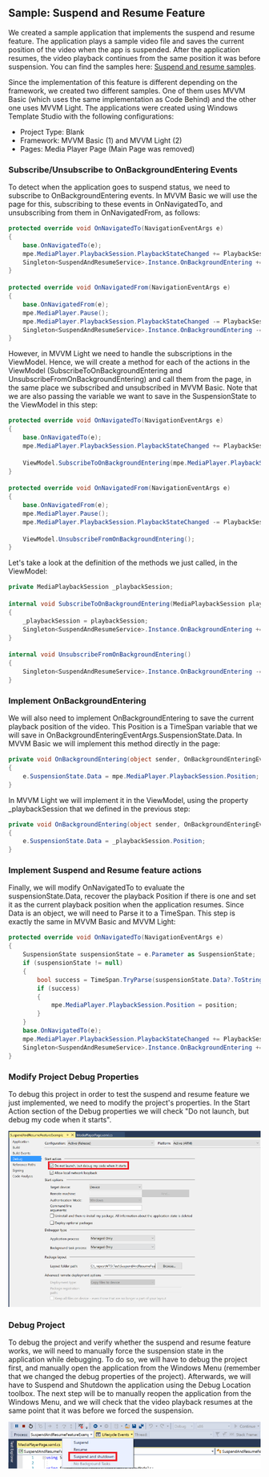 ## Sample: Suspend and Resume Feature

We created a sample application that implements the suspend and resume feature. The application plays a sample video file and saves the current position of the video when the app is suspended. After the application resumes, the video playback continues from the same position it was before suspension.
You can find the samples here: [Suspend and resume samples](/samples/suspendandresume).

Since the implementation of this feature is different depending on the framework, we created two different samples. One of them uses MVVM Basic (which uses the same implementation as Code Behind) and the other one uses MVVM Light. The applications were created using Windows Template Studio with the following configurations: 

* Project Type: Blank
* Framework: MVVM Basic (1) and MVVM Light (2)
* Pages: Media Player Page (Main Page was removed)

### Subscribe/Unsubscribe to OnBackgroundEntering Events
To detect when the application goes to suspend status, we need to subscribe to OnBackgroundEntering events. In MVVM Basic we will use the page for this, subscribing to these events in OnNavigatedTo, and unsubscribing from them in OnNavigatedFrom, as follows: 

```csharp
protected override void OnNavigatedTo(NavigationEventArgs e)
{
    base.OnNavigatedTo(e);
    mpe.MediaPlayer.PlaybackSession.PlaybackStateChanged += PlaybackSession_PlaybackStateChanged;
    Singleton<SuspendAndResumeService>.Instance.OnBackgroundEntering += OnBackgroundEntering;
}

protected override void OnNavigatedFrom(NavigationEventArgs e)
{
    base.OnNavigatedFrom(e);
    mpe.MediaPlayer.Pause();
    mpe.MediaPlayer.PlaybackSession.PlaybackStateChanged -= PlaybackSession_PlaybackStateChanged;
    Singleton<SuspendAndResumeService>.Instance.OnBackgroundEntering -= OnBackgroundEntering;
}
```
However, in MVVM Light we need to handle the subscriptions in the ViewModel. Hence, we will create a method for each of the actions in the ViewModel (SubscribeToOnBackgroundEntering and UnsubscribeFromOnBackgroundEntering) and call them from the page, in the same place we subscribed and unsubscribed in MVVM Basic. Note that we are also passing the variable we want to save in the SuspensionState to the ViewModel in this step:

```csharp
protected override void OnNavigatedTo(NavigationEventArgs e)
{
    base.OnNavigatedTo(e);
    mpe.MediaPlayer.PlaybackSession.PlaybackStateChanged += PlaybackSession_PlaybackStateChanged;

    ViewModel.SubscribeToOnBackgroundEntering(mpe.MediaPlayer.PlaybackSession);
}

protected override void OnNavigatedFrom(NavigationEventArgs e)
{
    base.OnNavigatedFrom(e);
    mpe.MediaPlayer.Pause();
    mpe.MediaPlayer.PlaybackSession.PlaybackStateChanged -= PlaybackSession_PlaybackStateChanged;

    ViewModel.UnsubscribeFromOnBackgroundEntering();
}
```
Let's take a look at the definition of the methods we just called, in the ViewModel:
```csharp
private MediaPlaybackSession _playbackSession;

internal void SubscribeToOnBackgroundEntering(MediaPlaybackSession playbackSession)
{
    _playbackSession = playbackSession;
    Singleton<SuspendAndResumeService>.Instance.OnBackgroundEntering += OnBackgroundEntering;
}

internal void UnsubscribeFromOnBackgroundEntering()
{
    Singleton<SuspendAndResumeService>.Instance.OnBackgroundEntering -= OnBackgroundEntering;
}
```

### Implement OnBackgroundEntering 
We will also need to implement OnBackgroundEntering to save the current playback position of the video. This Position is a TimeSpan variable that we will save in OnBackgroundEnteringEventArgs.SuspensionState.Data. In MVVM Basic we will implement this method directly in the page:

```csharp
private void OnBackgroundEntering(object sender, OnBackgroundEnteringEventArgs e)
{
    e.SuspensionState.Data = mpe.MediaPlayer.PlaybackSession.Position;
}
```
In MVVM Light we will implement it in the ViewModel, using the property _playbackSession that we defined in the previous step:

```csharp
private void OnBackgroundEntering(object sender, OnBackgroundEnteringEventArgs e)
{
    e.SuspensionState.Data = _playbackSession.Position;
}
```

### Implement Suspend and Resume feature actions
Finally, we will modify OnNavigatedTo to evaluate the suspensionState.Data, recover the playback Position if there is one and set it as the current playback position when the application resumes. Since Data is an object, we will need to Parse it to a TimeSpan. This step is exactly the same in MVVM Basic and MVVM Light:

```csharp
protected override void OnNavigatedTo(NavigationEventArgs e)
{
    SuspensionState suspensionState = e.Parameter as SuspensionState;
    if (suspensionState != null)
    {
        bool success = TimeSpan.TryParse(suspensionState.Data?.ToString(), out TimeSpan position);
        if (success)
        {
            mpe.MediaPlayer.PlaybackSession.Position = position;
        }
    }
    base.OnNavigatedTo(e);
    mpe.MediaPlayer.PlaybackSession.PlaybackStateChanged += PlaybackSession_PlaybackStateChanged;
    Singleton<SuspendAndResumeService>.Instance.OnBackgroundEntering += OnBackgroundEntering;
}
```
### Modify Project Debug Properties
To debug this project in order to test the suspend and resume feature we just implemented, we need to modify the project's properties. In the Start Action section of the Debug properties we will check "Do not launch, but debug my code when it starts".

![](resources/ProjectDebugProperties.PNG) 

### Debug Project
To debug the project and verify whether the suspend and resume feature works, we will need to manually force the suspension state in the application while debugging. To do so, we will have to debug the project first, and manually open the application from the Windows Menu (remember that we changed the debug properties of the project). Afterwards, we will have to Suspend and Shutdown the application using the Debug Location toolbox. The next step will be to manually reopen the application from the Windows Menu, and we will check that the video playback resumes at the same point that it was before we forced the suspension.

![](resources/SuspendAndShutdown.PNG) 

